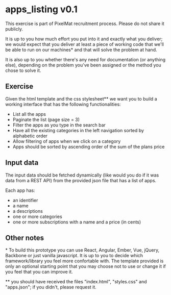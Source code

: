 # apps_listing v0.1

This exercise is part of PixelMat recruitment process. Please do not share it publicly.

It is up to you how much effort you put into it and exactly what you deliver; we would expect that you deliver at least a piece of working code that we'll be able to run on our machines* and that will solve the problem at hand.

It is also up to you whether there's any need for documentation (or anything else), depending on the problem you've been assigned or the method you chose to solve it.

## Exercise

Given the html template and the css stylesheet** we want you to build a working interface that has the following functionalities:

- List all the apps
- Paginate the list (page size = 3)
- Filter the apps as you type in the search bar
- Have all the existing categories in the left navigation sorted by alphabetic order
- Allow filtering of apps when we click on a category
- Apps should be sorted by ascending order of the sum of the plans price

## Input data

The input data should be fetched dynamically (like would you do if it was data from a REST API) from the provided json file that has a list of apps. 

Each app has:
- an identifier
- a name
- a descriptions
- one or more categories
- one or more subscriptions with a name and a price (in cents)

## Other notes

\* To build this prototype you can use React, Angular, Ember, Vue, jQuery, Backbone or just vanilla javascript. It is up to you to decide which framework/library you feel more confortable with.
The template provided is only an optional starting point that you may choose not to use or change it if you feel that you can improve it.

** you should have received the files "index.html", "styles.css" and "apps.json"; if you didn't, please request it.
